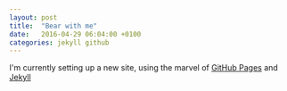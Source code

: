 ```yaml
---
layout: post
title:  "Bear with me"
date:   2016-04-29 06:04:00 +0100
categories: jekyll github
---
```

I'm currently setting up a new site, using the marvel of [GitHub Pages][github-pages] and [Jekyll][jekyll]

[github-pages]:	https://pages.github.com/
[jekyll]:	http://jekyllrb.com/
